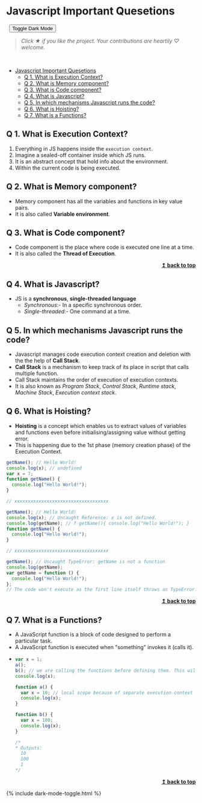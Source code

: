 # Javascript Important Quesetions 

&nbsp; <button onclick="toggleDarkMode()">Toggle Dark Mode</button>

> *Click &#9733; if you like the project. Your contributions are heartily ♡ welcome.*

<br/>

- [Javascript Important Quesetions](#javascript-important-quesetions)
  - [Q 1. What is Execution Context?](#q-1-what-is-execution-context)
  - [Q 2. What is Memory component?](#q-2-what-is-memory-component)
  - [Q 3. What is Code component?](#q-3-what-is-code-component)
  - [Q 4. What is Javascript?](#q-4-what-is-javascript)
  - [Q 5. In which mechanisms Javascript runs the code?](#q-5-in-which-mechanisms-javascript-runs-the-code)
  - [Q 6. What is Hoisting?](#q-6-what-is-hoisting)
  - [Q 7. What is a Functions?](#q-7-what-is-a-functions)


## Q 1. What is Execution Context?

1. Everything in JS happens inside the `execution context`.
2. Imagine a sealed-off container inside which JS runs.
3. It is an abstract concept that hold info about the environment.
4. Within the current code is being executed.

## Q 2. What is Memory component?

- Memory component has all the variables and functions in key value pairs.
- It is also called **Variable environment**.

## Q 3. What is Code component?

- Code component is the place where code is executed one line at a time.
- It is also called the **Thread of Execution**.


<div align="right">
    <b><a href="#javascript-important-quesetions">↥ back to top</a></b>
</div>

## Q 4. What is Javascript?

- JS is a **synchronous**, **single-threaded language**
  - *Synchronous*:- In a specific synchronous order.
  - *Single-threaded*:- One command at a time.
  
## Q 5. In which mechanisms Javascript runs the code?

- Javascript manages code execution context creation and deletion with the the help of **Call Stack**.
- **Call Stack** is a mechanism to keep track of its place in script that calls multiple function.
- Call Stack maintains the order of execution of execution contexts.
- It is also known as *Program Stack*, *Control Stack*, *Runtime stack*, *Machine Stack*, *Execution context stack*.

## Q 6. What is Hoisting?

- **Hoisting** is a concept which enables us to extract values of variables and functions even before initialising/assigning value without getting error.
- This is happening due to the 1st phase (memory creation phase) of the Execution Context.

```js
getName(); // Hello World!
console.log(x); // undefined
var x = 7;
function getName() {
  console.log("Hello World!");
}

// xxxxxxxxxxxxxxxxxxxxxxxxxxxxxxxxxxx

getName(); // Hello World!
console.log(x); // Uncaught Reference: x is not defined.
console.log(getName); // f getName(){ console.log("Hello World!"); }
function getName() {
  console.log("Hello World!");
}

// xxxxxxxxxxxxxxxxxxxxxxxxxxxxxxxxxxx

getName(); // Uncaught TypeError: getName is not a function
console.log(getName);
var getName = function () {
  console.log("Hello World!");
};
// The code won't execute as the first line itself throws an TypeError.
```


<div align="right">
    <b><a href="#javascript-important-quesetions">↥ back to top</a></b>
</div>

## Q 7. What is a Functions?

- A JavaScript function is a block of code designed to perform a particular task.
- A JavaScript function is executed when "something" invokes it (calls it).
- ```js
  var x = 1;
  a();
  b(); // we are calling the functions before defining them. This will work properly, as seen in Hoisting.
  console.log(x);

  function a() {
    var x = 10; // local scope because of separate execution context
    console.log(x);
  }

  function b() {
    var x = 100;
    console.log(x);
  }

  /*
  * Outputs:
    10
    100
    1
  */
  ```





<div align="right">
    <b><a href="#javascript-important-quesetions">↥ back to top</a></b>
</div>


{% include dark-mode-toggle.html %}